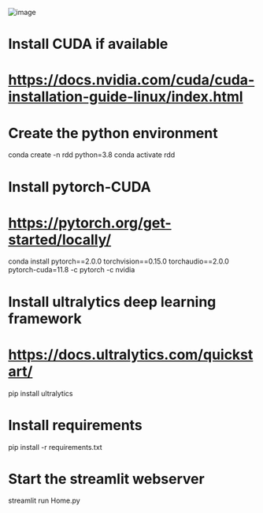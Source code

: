 ![image](https://github.com/DXG-Gutson/RoadD/assets/161324365/44f5a386-c888-455c-9021-3eac68c3b781)

# Install CUDA if available
# https://docs.nvidia.com/cuda/cuda-installation-guide-linux/index.html

# Create the python environment
conda create -n rdd python=3.8
conda activate rdd

# Install pytorch-CUDA
# https://pytorch.org/get-started/locally/
conda install pytorch==2.0.0 torchvision==0.15.0 torchaudio==2.0.0 pytorch-cuda=11.8 -c pytorch -c nvidia

# Install ultralytics deep learning framework
# https://docs.ultralytics.com/quickstart/
pip install ultralytics

# Install requirements
pip install -r requirements.txt

# Start the streamlit webserver
streamlit run Home.py
